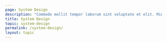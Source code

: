 ```yaml
---
page: System Design
description: "Commodo mollit tempor laborum sint voluptate et elit. Minim nisi consequat proident mollit incididunt in et qui qui anim amet do. Deserunt anim laborum ipsum nostrud mollit nostrud excepteur aute."
title: System Design
topic: system-design
permalink: /system-design/
layout: topic
---
```

